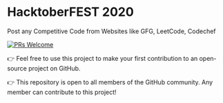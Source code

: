 # HacktoberFEST 2020

Post any Competitive Code from Websites like GFG, LeetCode, Codechef

[![PRs Welcome](https://img.shields.io/badge/PRs-welcome-brightgreen.svg?style=flat-square)](http://makeapullrequest.com)

👉 Feel free to use this project to make your first contribution to an open-source project on GitHub.

👉 This repository is open to all members of the GitHub community. Any member can contribute to this project!

